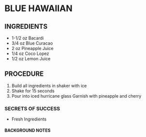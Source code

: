 # BLUE HAWAIIAN

## INGREDIENTS
* 1-1/2 oz  Bacardi
* 3/4 oz    Blue Curacao
* 2 oz      Pineapple Juice
* 1/4 oz    Coco Lopez
* 1/2 oz    Lemon Juice

## PROCEDURE
1. Build all ingredients in shaker with ice
2. Shake for 15 seconds
3. Pour into iced hurricane glass
Garnish with pineapple and cherry

### SECRETS OF SUCCESS
* Fresh Ingredients

#### BACKGROUND NOTES

